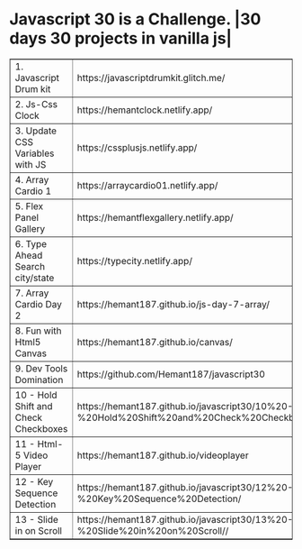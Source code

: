 <h1>Javascript 30 is a Challenge. |30 days 30 projects in vanilla js| </h1>
<table style="border-collapse: collapse; width: 100%;" border="1">
<tbody>
<tr>
<td style="width: 50%;">1. Javascript Drum kit</td>
<td style="width: 50%;">https://javascriptdrumkit.glitch.me/</td>
</tr>
<tr>
<td style="width: 50%;">2. Js-Css Clock</td>
<td style="width: 50%;">https://hemantclock.netlify.app/</td>
</tr>
<tr>
<td style="width: 50%;">3. Update CSS Variables with JS</td>
<td style="width: 50%;">https://cssplusjs.netlify.app/</td>
</tr>
<tr>
<td style="width: 50%;">4. Array Cardio 1</td>
<td style="width: 50%;">https://arraycardio01.netlify.app/</td>
</tr>
<tr>
<td style="width: 50%;">5. Flex Panel Gallery</td>
<td style="width: 50%;">https://hemantflexgallery.netlify.app/</td>
</tr>
<tr>
<td style="width: 50%;">6. Type Ahead Search city/state </td>
<td style="width: 50%;">https://typecity.netlify.app/</td>
</tr>
<tr>
<td style="width: 50%;">7. Array Cardio Day 2</td>
<td style="width: 50%;">https://hemant187.github.io/js-day-7-array/</td>
</tr>
<tr>
<td style="width: 50%;">8. Fun with Html5 Canvas</td>
<td style="width: 50%;">https://hemant187.github.io/canvas/</td>
</tr>
<tr>
<td style="width: 50%;">9. Dev Tools Domination</td>
<td style="width: 50%;">https://github.com/Hemant187/javascript30</td>
</tr>
<tr>
<td style="width: 50%;">10 - Hold Shift and Check Checkboxes</td>
<td style="width: 50%;">https://hemant187.github.io/javascript30/10%20-%20Hold%20Shift%20and%20Check%20Checkboxes/</td>
</tr>
<tr>
<td style="width: 50%;">11 - Html-5 Video Player</td>
<td style="width: 50%;">https://hemant187.github.io/videoplayer</td>
</tr>
<tr>
<td style="width: 50%;">12 - Key Sequence Detection</td>
<td style="width: 50%;">https://hemant187.github.io/javascript30/12%20-%20Key%20Sequence%20Detection/</td>
</tr>
<tr>
<td style="width: 50%;">13 - Slide in on Scroll</td>
<td style="width: 50%;">https://hemant187.github.io/javascript30/13%20-%20Slide%20in%20on%20Scroll//</td>
</tr>
</tbody>
</table>
